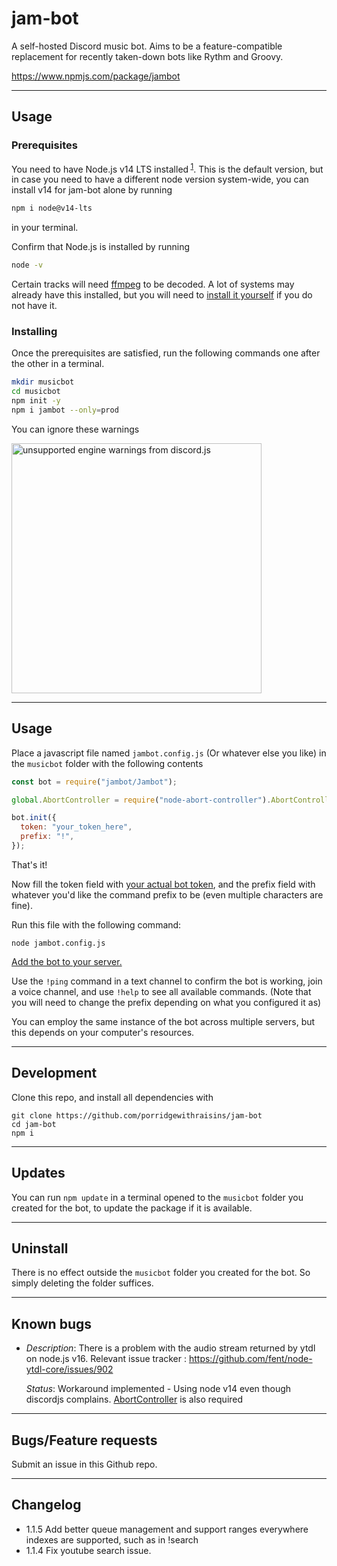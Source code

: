 # jam-bot

A self-hosted Discord music bot. Aims to be a feature-compatible replacement for
recently taken-down bots like Rythm and Groovy.

https://www.npmjs.com/package/jambot

---

## Usage

### Prerequisites

You need to have Node.js v14 LTS installed<sup> [1](#known-bugs)</sup>. This is
the default version, but in case you need to have a different node version
system-wide, you can install v14 for jam-bot alone by running

```bash
npm i node@v14-lts
```

in your terminal.

Confirm that Node.js is installed by running

```bash
node -v
```

Certain tracks will need [ffmpeg](https://www.ffmpeg.org/) to be decoded. A lot
of systems may already have this installed, but you will need to
[install it yourself](https://ffmpeg.org/download.html) if you do not have it.

### Installing

Once the prerequisites are satisfied, run the following commands one after the
other in a terminal.

```bash
mkdir musicbot
cd musicbot
npm init -y
npm i jambot --only=prod
```

You can ignore these warnings

<img src="https://i.imgur.com/hHwdTHn.png" width=400 alt="unsupported engine warnings from discord.js">

---

## Usage

Place a javascript file named `jambot.config.js` (Or whatever else you like) in
the `musicbot` folder with the following contents

```js
const bot = require("jambot/Jambot");

global.AbortController = require("node-abort-controller").AbortController;

bot.init({
  token: "your_token_here",
  prefix: "!",
});
```

That's it!

Now fill the token field with [your actual bot token](docs/TOKEN.md), and the
prefix field with whatever you'd like the command prefix to be (even multiple
characters are fine).

Run this file with the following command:

```
node jambot.config.js
```

[Add the bot to your server.](docs/ADDING.md)

Use the `!ping` command in a text channel to confirm the bot is working, join a
voice channel, and use `!help` to see all available commands. (Note that you
will need to change the prefix depending on what you configured it as)

You can employ the same instance of the bot across multiple servers, but this
depends on your computer's resources.

---

## Development

Clone this repo, and install all dependencies with

```
git clone https://github.com/porridgewithraisins/jam-bot
cd jam-bot
npm i
```

---

## Updates

You can run `npm update` in a terminal opened to the `musicbot` folder you
created for the bot, to update the package if it is available.

---

## Uninstall

There is no effect outside the `musicbot` folder you created for the bot. So
simply deleting the folder suffices.

---

## Known bugs

- _Description_: There is a problem with the audio stream returned by ytdl on
  node.js v16. Relevant issue tracker :
  https://github.com/fent/node-ytdl-core/issues/902

  _Status_: Workaround implemented - Using node v14 even though discordjs
  complains. [AbortController](https://www.npmjs.com/package/node-abort-controller) is also required

---

## Bugs/Feature requests

Submit an issue in this Github repo.

---

## Changelog

- 1.1.5 Add better queue management and support ranges everywhere indexes are
  supported, such as in !search
- 1.1.4 Fix youtube search issue.